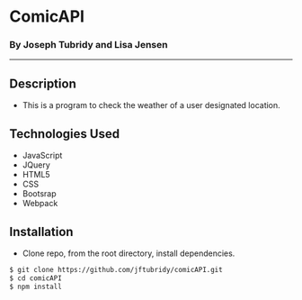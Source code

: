 # ComicAPI
### By Joseph Tubridy and Lisa Jensen

---

## Description
* This is a program to check the weather of a user designated location.


## Technologies Used
* JavaScript
* JQuery
* HTML5
* CSS
* Bootsrap
* Webpack

## Installation
* Clone repo, from the root directory, install dependencies.

```sh
$ git clone https://github.com/jftubridy/comicAPI.git
$ cd comicAPI
$ npm install
```

